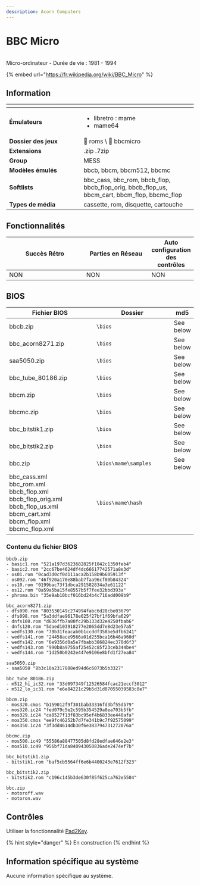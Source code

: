 ```yaml
---
description: Acorn Computers
---
```


# BBC Micro

<div align="left">

<figure><picture><source srcset="https://raw.githubusercontent.com/fabricecaruso/es-theme-carbon/91d85c7849cc550b0cac4e75cb8e0923d3b61b5e/art/logos/bbcmicro-w.svg" media="(prefers-color-scheme: dark)"><img src="https://raw.githubusercontent.com/fabricecaruso/es-theme-carbon/91d85c7849cc550b0cac4e75cb8e0923d3b61b5e/art/logos/bbc.svg" alt=""></picture><figcaption></figcaption></figure>

</div>

Micro-ordinateur - Durée de vie : 1981 - 1994

{% embed url="https://fr.wikipedia.org/wiki/BBC_Micro" %}

## Information

<table data-header-hidden><thead><tr><th width="184"></th><th></th><th data-hidden></th></tr></thead><tbody><tr><td><strong>Émulateurs</strong></td><td><ul><li>libretro : mame</li><li>mame64</li></ul></td><td></td></tr><tr><td><strong>Dossier des jeux</strong></td><td><span data-gb-custom-inline data-tag="emoji" data-code="1f4c1">📁</span> roms \ <span data-gb-custom-inline data-tag="emoji" data-code="1f4c2">📂</span> bbcmicro</td><td></td></tr><tr><td><strong>Extensions</strong></td><td>.zip .7zip</td><td></td></tr><tr><td><strong>Group</strong></td><td>MESS</td><td></td></tr><tr><td><strong>Modèles émulés</strong></td><td>bbcb, bbcm, bbcm512, bbcmc</td><td></td></tr><tr><td><strong>Softlists</strong></td><td>bbc_cass, bbc_rom, bbcb_flop, bbcb_flop_orig, bbcb_flop_us, bbcm_cart, bbcm_flop, bbcmc_flop</td><td></td></tr><tr><td><strong>Types de média</strong></td><td>cassette, rom, disquette, cartouche</td><td></td></tr></tbody></table>

## Fonctionnalités

<table><thead><tr><th width="245">Succès Rétro</th><th width="200">Parties en Réseau</th><th>Auto configuration des contrôles</th></tr></thead><tbody><tr><td>NON</td><td>NON</td><td>NON</td></tr></tbody></table>

## BIOS

<table><thead><tr><th width="286">Fichier BIOS</th><th width="240.03610108303252">Dossier</th><th>md5</th></tr></thead><tbody><tr><td>bbcb.zip</td><td><code>\bios</code></td><td>See below</td></tr><tr><td>bbc_acorn8271.zip</td><td><code>\bios</code></td><td>See below</td></tr><tr><td>saa5050.zip</td><td><code>\bios</code></td><td>See below</td></tr><tr><td>bbc_tube_80186.zip</td><td><code>\bios</code></td><td>See below</td></tr><tr><td>bbcm.zip</td><td><code>\bios</code></td><td>See below</td></tr><tr><td>bbcmc.zip</td><td><code>\bios</code></td><td>See below</td></tr><tr><td>bbc_bitstik1.zip</td><td><code>\bios</code></td><td>See below</td></tr><tr><td>bbc_bitstik2.zip</td><td><code>\bios</code></td><td>See below</td></tr><tr><td>bbc.zip</td><td><code>\bios\mame\samples</code></td><td>See below</td></tr><tr><td>bbc_cass.xml<br>bbc_rom.xml<br>bbcb_flop.xml<br>bbcb_flop_orig.xml<br>bbcb_flop_us.xml<br>bbcm_cart.xml<br>bbcm_flop.xml<br>bbcmc_flop.xml</td><td><code>\bios\mame\hash</code></td><td></td></tr></tbody></table>

### Contenu du fichier BIOS

```
bbcb.zip
- basic1.rom "521a197d3623682825f1042c1350feb4"
- basic2.rom "2cc67be4624df4dc66617742571a8e3d"
- os01.rom "0cad3d0cf0d111aca2b158b9b605913f"
- os092.rom "46f920a170e88bab7faa96cf80b84324"
- os10.rom "0199bac73f1dbca291582834a3e61122"
- os12.rom "0a59a5ba15fe8557b5f7fee32bbd393a"
- phroma.bin "35e9ab10bcf016bd24b4c716add009b9"

bbc_acorn8271.zip
- dfs090.rom "803530149c274994fabc6d28cbe03679"
- dfs098.rom "5a3ddfae96178e025f27bf1f69bfa629"
- dnfs100.rom "d636ffb7a80fc29b133d32e4250fbab6"
- dnfs120.rom "5daed103918277e2065dd7e8d23e57a5"
- wedfs130.rom "79b31feacab0b1ccddf358be5dfb6241"
- wedfs141.rom "24458ace9566a01d255bca16b46a960d"
- wedfs142.rom "6e9356d0a5e7fbabb386824ec370d6f3"
- wedfs143.rom "990b8a9755af25452c85f23ceb344be4"
- wedfs144.rom "1d250b0242e447e9106e8bfd1f27ea84"

saa5050.zip
- saa5050 "8b3c10a2317808ed94d6c6073b5b3327"

bbc_tube_80186.zip
- m512_hi_ic32.rom "33d097349f12526584fcac21eccf3012"
- m512_lo_ic31.rom "e6e84221c29b5d31d07055039583c8e7"

bbcm.zip
- mos320.cmos "b159012f9f301bab33316fd3bf55db79"
- mos320.ic24 "fed079c5e2c595b354529a8ea703b5fb"
- mos329.ic24 "ca0527f13f83bc95ef4b6833ee440afa"
- mos350.cmos "ee9fc46252b7d7fe341b9c7f92575099"
- mos350.ic24 "3f3dd4614db30f6e383794731272076a"

bbcmc.zip
- mos500.ic49 "55586a88477505d8fd28edfae646e2e3"
- mos510.ic49 "956bf71da840943050836ade2474ef7b"

bbc_bitstik1.zip
- bitstik1.rom "baf5cb5564ff6e6b4400243e7612f323"

bbc_bitstik2.zip
- bitstik2.rom "c196c145b3de630f85f625ca762e5504"

bbc.zip
- motoroff.wav
- motoron.wav
```

## Contrôles

Utiliser la fonctionnalité [Pad2Key](../../../../controleurs/pad2key.md).

{% hint style="danger" %}
En construction
{% endhint %}

## Information spécifique au système

Aucune information spécifique au système.
